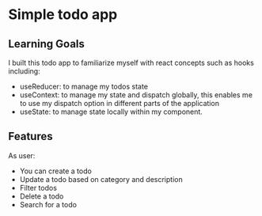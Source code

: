 # Simple todo app

## Learning Goals
I built this todo app to familiarize myself with react concepts such as hooks including:
* useReducer: to manage my todos state
* useContext: to manage my state and dispatch globally, this enables me to use my dispatch option in different parts of the application
* useState: to manage state locally within my component.
  
## Features
As user:
* You can create a todo
* Update a todo based on category and description
* Filter todos
* Delete a todo
* Search for a todo
